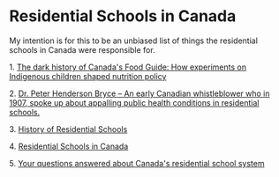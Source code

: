 # Residential Schools in Canada

My intention is for this to be an unbiased list of things the residential schools in Canada were responsible for.

<a href="#" id="1"></a>1. [The dark history of Canada's Food Guide: How experiments on Indigenous children shaped nutrition policy](https://www.cbc.ca/radio/unreserved/how-food-in-canada-is-tied-to-land-language-community-and-colonization-1.5989764/the-dark-history-of-canada-s-food-guide-how-experiments-on-indigenous-children-shaped-nutrition-policy-1.5989785)

<a href="#" id="2"></a>2. [Dr. Peter Henderson Bryce – An early Canadian whistleblower who in 1907, spoke up about appalling public health conditions in residential schools. ](https://cfe.ryerson.ca/dr-peter-henderson-bryce)

<a href="#" id="3"></a>3. [History of Residential Schools](https://indigenouspeoplesatlasofcanada.ca/article/history-of-residential-schools/)

<a href="#" id="4"></a>4. [Residential Schools in Canada](https://www.thecanadianencyclopedia.ca/en/article/residential-schools)

<a href="#" id="5"></a>5. [Your questions answered about Canada's residential school system](https://www.cbc.ca/news/canada/canada-residential-schools-kamloops-faq-1.6051632)

